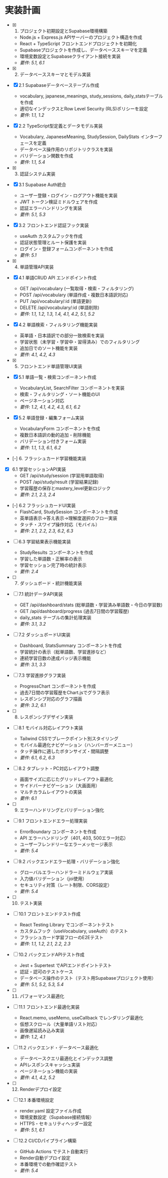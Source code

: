 # 実装計画

- [x] 1. プロジェクト初期設定とSupabase環境構築
  - Node.js + Express.js APIサーバーのプロジェクト構造を作成
  - React + TypeScript フロントエンドプロジェクトを初期化
  - Supabaseプロジェクトを作成し、データベーススキーマを定義
  - 環境変数設定とSupabaseクライアント接続を実装
  - _要件: 5.1, 6.1_

- [x] 2. データベーススキーマとモデル実装
- [x] 2.1 Supabaseデータベーステーブル作成
  - vocabulary, japanese_meanings, study_sessions, daily_statsテーブルを作成
  - 適切なインデックスとRow Level Security (RLS)ポリシーを設定
  - _要件: 1.1, 1.2_

- [x] 2.2 TypeScript型定義とデータモデル実装
  - Vocabulary, JapaneseMeaning, StudySession, DailyStats インターフェースを定義
  - データベース操作用のリポジトリクラスを実装
  - バリデーション関数を作成
  - _要件: 1.1, 5.4_

- [x] 3. 認証システム実装
- [x] 3.1 Supabase Auth統合
  - ユーザー登録・ログイン・ログアウト機能を実装
  - JWT トークン検証ミドルウェアを作成
  - 認証エラーハンドリングを実装
  - _要件: 5.1, 5.3_

- [x] 3.2 フロントエンド認証フック実装
  - useAuth カスタムフックを作成
  - 認証状態管理とルート保護を実装
  - ログイン・登録フォームコンポーネントを作成
  - _要件: 5.1_

- [x] 4. 単語管理API実装
- [x] 4.1 単語CRUD API エンドポイント作成
  - GET /api/vocabulary (一覧取得・検索・フィルタリング)
  - POST /api/vocabulary (単語作成・複数日本語訳対応)
  - PUT /api/vocabulary/:id (単語更新)
  - DELETE /api/vocabulary/:id (単語削除)
  - _要件: 1.1, 1.2, 1.3, 1.4, 4.1, 4.2, 5.1, 5.2_

- [x] 4.2 単語検索・フィルタリング機能実装
  - 英単語・日本語訳での部分一致検索を実装
  - 学習状態（未学習・学習中・習得済み）でのフィルタリング
  - 追加日でのソート機能を実装
  - _要件: 4.1, 4.2, 4.3_

- [x] 5. フロントエンド単語管理UI実装
- [x] 5.1 単語一覧・検索コンポーネント作成
  - VocabularyList, SearchFilter コンポーネントを実装
  - 検索・フィルタリング・ソート機能のUI
  - ページネーション対応
  - _要件: 1.2, 4.1, 4.2, 4.3, 6.1, 6.2_

- [x] 5.2 単語登録・編集フォーム実装
  - VocabularyForm コンポーネントを作成
  - 複数日本語訳の動的追加・削除機能
  - バリデーション付きフォーム実装
  - _要件: 1.1, 1.3, 6.1, 6.2_

- [-] 6. フラッシュカード学習機能実装
- [x] 6.1 学習セッションAPI実装
  - GET /api/study/session (学習用単語取得)
  - POST /api/study/result (学習結果記録)
  - 学習履歴の保存とmastery_level更新ロジック
  - _要件: 2.1, 2.3, 2.4_

- [-] 6.2 フラッシュカードUI実装
  - FlashCard, StudySession コンポーネントを作成
  - 英単語表示→答え表示→理解度選択のフロー実装
  - タッチ・スワイプ操作対応（モバイル）
  - _要件: 2.1, 2.2, 2.3, 6.2, 6.3_

- [ ] 6.3 学習結果表示機能実装
  - StudyResults コンポーネントを作成
  - 学習した単語数・正解率の表示
  - 学習セッション完了時の統計表示
  - _要件: 2.4_

- [ ] 7. ダッシュボード・統計機能実装
- [ ] 7.1 統計データAPI実装
  - GET /api/dashboard/stats (総単語数・学習済み単語数・今日の学習数)
  - GET /api/dashboard/progress (過去7日間の学習履歴)
  - daily_stats テーブルの集計処理実装
  - _要件: 3.1, 3.2_

- [ ] 7.2 ダッシュボードUI実装
  - Dashboard, StatsSummary コンポーネントを作成
  - 学習統計の表示（総単語数、学習進捗など）
  - 連続学習日数の達成バッジ表示機能
  - _要件: 3.1, 3.3_

- [ ] 7.3 学習進捗グラフ実装
  - ProgressChart コンポーネントを作成
  - 過去7日間の学習履歴をChart.jsでグラフ表示
  - レスポンシブ対応のグラフ描画
  - _要件: 3.2, 6.1_

- [ ] 8. レスポンシブデザイン実装
- [ ] 8.1 モバイル対応レイアウト実装
  - Tailwind CSSでブレークポイント別スタイリング
  - モバイル最適化ナビゲーション（ハンバーガーメニュー）
  - タッチ操作に適したボタンサイズ・間隔調整
  - _要件: 6.1, 6.2, 6.3_

- [ ] 8.2 タブレット・PC対応レイアウト調整
  - 画面サイズに応じたグリッドレイアウト最適化
  - サイドバーナビゲーション（大画面用）
  - マルチカラムレイアウトの実装
  - _要件: 6.1_

- [ ] 9. エラーハンドリングとバリデーション強化
- [ ] 9.1 フロントエンドエラー処理実装
  - ErrorBoundary コンポーネントを作成
  - API エラーハンドリング（401, 403, 500エラー対応）
  - ユーザーフレンドリーなエラーメッセージ表示
  - _要件: 5.4_

- [ ] 9.2 バックエンドエラー処理・バリデーション強化
  - グローバルエラーハンドラーミドルウェア実装
  - 入力値バリデーション（joi使用）
  - セキュリティ対策（レート制限、CORS設定）
  - _要件: 5.4_

- [ ] 10. テスト実装
- [ ] 10.1 フロントエンドテスト作成
  - React Testing Library でコンポーネントテスト
  - カスタムフック（useVocabulary, useAuth）のテスト
  - フラッシュカード学習フローのE2Eテスト
  - _要件: 1.1, 1.2, 2.1, 2.2, 2.3_

- [ ] 10.2 バックエンドAPIテスト作成
  - Jest + Supertest でAPIエンドポイントテスト
  - 認証・認可のテストケース
  - データベース操作のテスト（テスト用Supabaseプロジェクト使用）
  - _要件: 5.1, 5.2, 5.3, 5.4_

- [ ] 11. パフォーマンス最適化
- [ ] 11.1 フロントエンド最適化実装
  - React.memo, useMemo, useCallback でレンダリング最適化
  - 仮想スクロール（大量単語リスト対応）
  - 画像遅延読み込み実装
  - _要件: 1.2, 4.1_

- [ ] 11.2 バックエンド・データベース最適化
  - データベースクエリ最適化とインデックス調整
  - APIレスポンスキャッシュ実装
  - ページネーション機能の実装
  - _要件: 4.1, 4.2, 5.2_

- [ ] 12. Renderデプロイ設定
- [ ] 12.1 本番環境設定
  - render.yaml 設定ファイル作成
  - 環境変数設定（Supabase接続情報）
  - HTTPS・セキュリティヘッダー設定
  - _要件: 5.1, 6.1_

- [ ] 12.2 CI/CDパイプライン構築
  - GitHub Actions でテスト自動実行
  - Render自動デプロイ設定
  - 本番環境での動作確認テスト
  - _要件: 5.4_